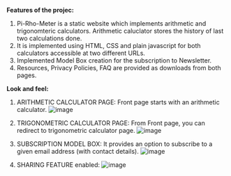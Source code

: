 **Features of the projec:**
1. Pi-Rho-Meter is a static website which implements arithmetic and trigonomteric calculators. Arithmetic caluclator stores the history of last two calculations done.
2. It is implemented using HTML, CSS and plain javascript for both calculators accessible at two different URLs. 
3. Implemented Model Box creation for the subscription to Newsletter. 
4. Resources, Privacy Policies, FAQ are provided as downloads from both pages.

**Look and feel:**
1. ARITHMETIC CALCULATOR PAGE: Front page starts with an arithmetic calculator.
![image](https://github.com/abhayjohri23/Pi-Rho-Meter/assets/124622368/26db2ce4-bbb3-4349-afa9-8c4af1e68e37)

2. TRIGONOMETRIC CALCULATOR PAGE: From Front page, you can redirect to trigonometric calculator page.
![image](https://github.com/abhayjohri23/Pi-Rho-Meter/assets/124622368/75aa9e38-2d85-4d37-a8db-d27cd7c9a4c1)

3. SUBSCRIPTION MODEL BOX: It provides an option to subscribe to a given email address (with contact details).
![image](https://github.com/abhayjohri23/Pi-Rho-Meter/assets/124622368/e211652b-c57f-4b73-b6af-839da4eb47b2)

4. SHARING FEATURE enabled:
![image](https://github.com/abhayjohri23/Pi-Rho-Meter/assets/124622368/2d7d4590-c541-4e5f-a612-78d8922047a9)

   
   
